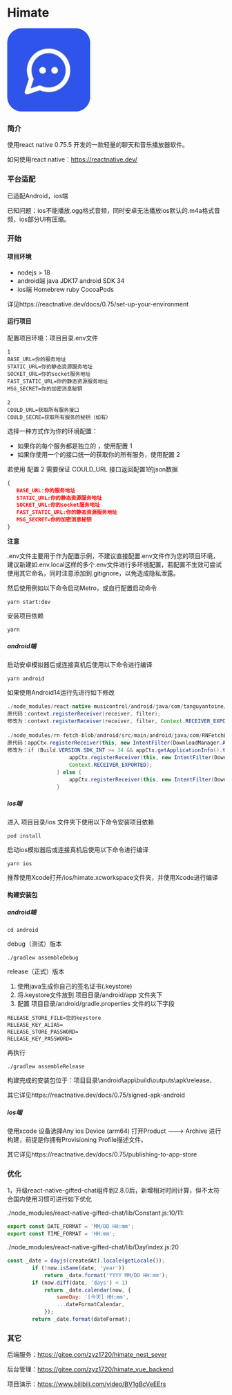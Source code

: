 # Himate
![输入图片说明](src/assets/images/logo.png)
### 简介

使用react native 0.75.5 开发的一款轻量的聊天和音乐播放器软件。

如何使用react native：https://reactnative.dev/



### 平台适配

已适配Android，ios端

已知问题：ios不能播放.ogg格式音频，同时安卓无法播放ios默认的.m4a格式音频，ios部分UI有压缩。



### 开始

#### 项目环境

- nodejs > 18
- android端  java JDK17  android SDK 34
- ios端  Homebrew  ruby  CocoaPods

详见https://reactnative.dev/docs/0.75/set-up-your-environment

#### 运行项目

配置项目环境：项目目录.env文件

```
1
BASE_URL=你的服务地址
STATIC_URL=你的静态资源服务地址
SOCKET_URL=你的socket服务地址
FAST_STATIC_URL=你的静态资源服务地址
MSG_SECRET=你的加密消息秘钥

2
COULD_URL=获取所有服务接口
COULD_SECRE=获取所有服务的秘钥（如有）
```

选择一种方式作为你的环境配置：

- 如果你的每个服务都是独立的 ，使用配置 1
- 如果你使用一个的接口统一的获取你的所有服务，使用配置 2


若使用 配置 2 需要保证 COULD_URL 接口返回配置1的json数据

```json
{
   BASE_URL:你的服务地址
   STATIC_URL:你的静态资源服务地址
   SOCKET_URL:你的socket服务地址
   FAST_STATIC_URL:你的静态资源服务地址
   MSG_SECRET=你的加密消息秘钥
}
```

**注意**

.env文件主要用于作为配置示例，不建议直接配置.env文件作为您的项目环境，建议新建如.env.local这样的多个.env文件进行多环境配置，若配置不生效可尝试使用其它命名，同时注意添加到.gitignore，以免造成隐私泄露。

然后使用例如以下命令启动Metro，或自行配置启动命令

```
yarn start:dev
```

安装项目依赖

```
yarn
```

##### android端

启动安卓模拟器后或连接真机后使用以下命令进行编译

```
yarn android
```

如果使用Android14运行先进行如下修改

```java
./node_modules/react-native-musicontrol/android/java/com/tanguyantoine/react/MusicControlModule.java:204: 
原代码：context.registerReceiver(receiver, filter);
修改为：context.registerReceiver(receiver, filter, Context.RECEIVER_EXPORTED);

./node_modules/rn-fetch-blob/android/src/main/android/java/com/RNFetchBlob/RNFetchBlobReq.java:199: 
原代码：appCtx.registerReceiver(this, new IntentFilter(DownloadManager.ACTION_DOWNLOAD_COMPLETE))
修改为：if (Build.VERSION.SDK_INT >= 34 && appCtx.getApplicationInfo().targetSdkVersion >= 34) {
                    appCtx.registerReceiver(this, new IntentFilter(DownloadManager.ACTION_DOWNLOAD_COMPLETE),
                    Context.RECEIVER_EXPORTED);
                } else {
                    appCtx.registerReceiver(this, new IntentFilter(DownloadManager.ACTION_DOWNLOAD_COMPLETE));
                }
```

##### ios端

进入 项目目录/ios 文件夹下使用以下命令安装项目依赖

```
pod install
```

启动ios模拟器后或连接真机后使用以下命令进行编译

```
yarn ios
```

推荐使用Xcode打开/ios/himate.xcworkspace文件夹，并使用Xcode进行编译

#### 构建安装包

##### android端

```
cd android
```

debug（测试）版本

```
./gradlew assembleDebug
```

release（正式）版本

1. 使用java生成你自己的签名证书(.keystore)
2. 将.keystore文件放到 项目目录/android/app 文件夹下
3. 配置 项目目录/android/gradle.properties 文件的以下字段

```
RELEASE_STORE_FILE=您的keystore
RELEASE_KEY_ALIAS=
RELEASE_STORE_PASSWORD=
RELEASE_KEY_PASSWORD=
```

再执行

```
./gradlew assembleRelease
```
构建完成的安装包位于：项目目录\android\app\build\outputs\apk\release、

其它详见https://reactnative.dev/docs/0.75/signed-apk-android

##### ios端

使用xcode 设备选择Any ios Device (arm64) 打开Product ---> Archive 进行构建，前提是你拥有Provisioning Profile描述文件。

其它详见https://reactnative.dev/docs/0.75/publishing-to-app-store



### 优化

1，升级react-native-gifted-chat组件到2.8.0后，新增相对时间计算，但不太符合国内使用习惯可进行如下优化

./node_modules/react-native-gifted-chat/lib/Constant.js:10/11:

```js
export const DATE_FORMAT = 'MM/DD HH:mm';
export const TIME_FORMAT = 'HH:mm';
```

./node_modules/react-native-gifted-chat/lib/Day/index.js:20

```js
const _date = dayjs(createdAt).locale(getLocale());
        if (!now.isSame(date, 'year'))
            return _date.format('YYYY MM/DD HH:mm');
        if (now.diff(date, 'days') < 1)
            return _date.calendar(now, {
                sameDay: '[今天] HH:mm',
                ...dateFormatCalendar,
            });  
        return _date.format(dateFormat);
```



### 其它

后端服务：https://gitee.com/zyz1720/himate_nest_sever

后台管理：https://gitee.com/zyz1720/himate_vue_backend

项目演示：https://www.bilibili.com/video/BV1gBcVeEErs